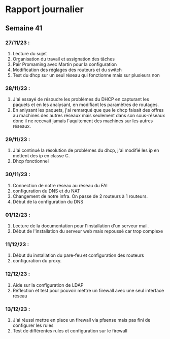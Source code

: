 # Rapport journalier

## Semaine 41

### 27/11/23 :

1. Lecture du sujet
2. Organisation du travail et assignation des tâches
3. Pair Promaming avec Martin pour la configuration
4. Modification des réglages des routeurs et du switch
5. Test du dhcp sur un seul réseau qui fonctionne mais sur plusieurs non

### 28/11/23 :

1. J'ai essayé de résoudre les problèmes du DHCP en capturant les paquets et en les analysant, en modifiant les paramètres de routages.
2. En anlysant les paquets, j'ai remarqué que que le dhcp faisait des offres au machines des autres réseaux mais seulement dans son sous-réseaux donc il ne recevait jamais l'aquitement des machines sur les autres réseaux.

### 29/11/23 :

1. J'ai continué la résolution de problèmes du dhcp, j'ai modifié les ip en mettent des ip en classe C.
2. Dhcp fonctionnel

### 30/11/23 :

1. Connection de notre réseau au réseau du FAI
2. configuration du DNS et du NAT
3. Changement de notre infra. On passe de 2 routeurs à 1 routeurs.
4. Début de la configuration du DNS

### 01/12/23 :

1. Lecture de la documentation pour l'installation d'un serveur mail.
2. Début de l'installation du serveur web mais repoussé car trop complexe


### 11/12/23 :

1. Début du installation du pare-feu et configuration des routeurs
2. configuration du proxy.

### 12/12/23 :

1. Aide sur la configuration de LDAP
2. Réflection et test pour pouvoir mettre un firewall avec une seul interface réseau

### 13/12/23 :

1. J'ai réussi mettre en place un firewall via pfsense mais pas fini de configurer les rules
2. Test de différentes rules et configuration sur le firewall